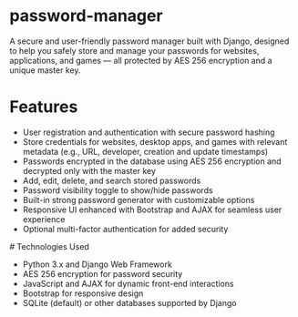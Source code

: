 # password-manager
A secure and user-friendly password manager built with Django, designed to help you safely store and manage your passwords for websites, applications, and games — all protected by AES 256 encryption and a unique master key.
# Features
 <ul>
    <li>User registration and authentication with secure password hashing</li>
    <li>Store credentials for websites, desktop apps, and games with relevant metadata (e.g., URL, developer, creation and update timestamps)</li>
    <li>Passwords encrypted in the database using AES 256 encryption and decrypted only with the master key</li>
    <li>Add, edit, delete, and search stored passwords</li>
    <li>Password visibility toggle to show/hide passwords</li>
    <li>Built-in strong password generator with customizable options</li>
    <li>Responsive UI enhanced with Bootstrap and AJAX for seamless user experience</li>
    <li>Optional multi-factor authentication for added security</li>
</ul>
# Technologies Used
 <ul>
    <li>Python 3.x and Django Web Framework</li>
    <li>AES 256 encryption for password security</li>
    <li>JavaScript and AJAX for dynamic front-end interactions</li>
    <li>Bootstrap for responsive design</li>
    <li>SQLite (default) or other databases supported by Django</li>
</ul>
